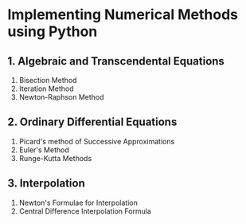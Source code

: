 # Implementing Numerical Methods using Python

## 1. Algebraic and Transcendental Equations

1. Bisection Method
2. Iteration Method
3. Newton-Raphson Method

## 2. Ordinary Differential Equations

1. Picard's method of Successive Approximations
2. Euler's Method
3. Runge-Kutta Methods

## 3. Interpolation

1. Newton's Formulae for Interpolation
2. Central Difference Interpolation Formula
